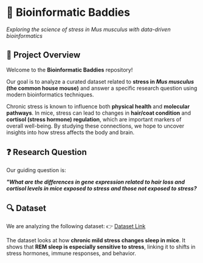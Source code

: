 # 🧬 Bioinformatic Baddies  
*Exploring the science of stress in *Mus musculus* with data-driven bioinformatics*  

## 📌 Project Overview  
Welcome to the **Bioinformatic Baddies** repository!  

Our goal is to analyze a curated dataset related to **stress in *Mus musculus* (the common house mouse)** and answer a specific research question using modern bioinformatics techniques.  

Chronic stress is known to influence both **physical health** and **molecular pathways**. In mice, stress can lead to changes in **hair/coat condition** and **cortisol (stress hormone) regulation**, which are important markers of overall well-being. By studying these connections, we hope to uncover insights into how stress affects the body and brain. 


## ❓ Research Question  
Our guiding question is:  

***"What are the differences in gene expression related to hair loss and cortisol levels in mice exposed to stress and those not exposed to stress?***  

## 🔍 Dataset  
We are analyzing the following dataset: 👉 [Dataset Link](https://www.refine.bio/experiments/SRP181622/rem-sleeps-unique-associations-with-corticosterone-regulation-apoptotic-pathways-and-behavior-in-chronic-stress-in-mice?ref=search)  

The dataset looks at how **chronic mild stress changes sleep in mice**. It shows that **REM sleep is especially sensitive to stress**, linking it to shifts in stress hormones, immune responses, and behavior.
